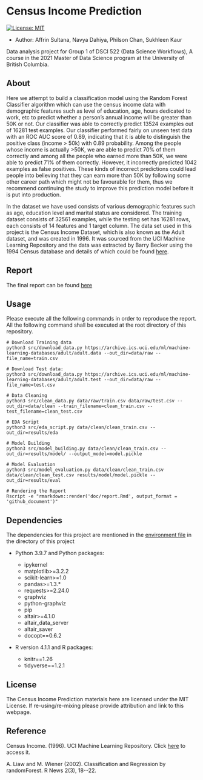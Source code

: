 # Census Income Prediction

[![License: MIT](https://img.shields.io/badge/License-MIT-yellow.svg)](https://opensource.org/licenses/MIT)

-   Author: Affrin Sultana, Navya Dahiya, Philson Chan, Sukhleen Kaur

Data analysis project for Group 1 of DSCI 522 (Data Science Workflows), A course in the 2021 Master of Data Science program at the University of British Columbia.

## About

Here we attempt to build a classification model using the Random Forest Classifier algorithm which can use the census income data with demographic features such as level of education, age, hours dedicated to work, etc to predict whether a person’s annual income will be greater than 50K or not. Our classifier was able to correctly predict 13524 examples out of 16281 test examples. Our classifier performed fairly on unseen test data with an ROC AUC score of 0.89, indicating that it is able to distinguish the positive class (income > 50k) with 0.89 probability. Among the people whose income is actually >50K, we are able to predict 70% of them correctly and among all the people who earned more than 50K, we were able to predict 71% of them correctly. However, it incorrectly predicted 1042 examples as false positives. These kinds of incorrect predictions could lead people into believing that they can earn more than 50K by following some other career path which might not be favourable for them, thus we recommend continuing the study to improve this prediction model before it is put into production.

In the dataset we have used consists of  various demographic features such as age, education level and marital status are considered. The training dataset consists of 32561 examples, while the testing set has 16281 rows, each consists of 14 features and 1 target column. The data set used in this project is the Census Income Dataset, which is also known as the Adult dataset, and was created in 1996. It was sourced from the UCI Machine Learning Repository and the data was extracted by Barry Becker using the 1994 Census database and details of which could be found [here](https://archive-beta.ics.uci.edu/ml/datasets/census+income).



## Report
The final report can be found [here](https://ubc-mds.github.io/census-income-prediction/doc/report.html)

## Usage

Please execute all the following commands in order to reproduce the report. All the following command shall be executed at the root directory of this repository.
```
# Download Training data
python3 src/download_data.py https://archive.ics.uci.edu/ml/machine-learning-databases/adult/adult.data --out_dir=data/raw --file_name=train.csv

# Download Test data:  
python3 src/download_data.py https://archive.ics.uci.edu/ml/machine-learning-databases/adult/adult.test --out_dir=data/raw --file_name=test.csv

# Data Cleaning
python3 src/clean_data.py data/raw/train.csv data/raw/test.csv --out_dir=data/clean --train_filename=clean_train.csv --test_filename=clean_test.csv

# EDA Script
python3 src/eda_script.py data/clean/clean_train.csv --out_dir=results/eda

# Model Building
python3 src/model_building.py data/clean/clean_train.csv --out_dir=results/model/ --output_model=model.pickle

# Model Evaluation
python3 src/model_evaluation.py data/clean/clean_train.csv data/clean/clean_test.csv results/model/model.pickle --out_dir=results/eval

# Rendering the Report
Rscript -e "rmarkdown::render('doc/report.Rmd', output_format = 'github_document')"
```
## Dependencies
The dependencies for this project are mentioned in the [environment file](https://github.com/UBC-MDS/census-income-prediction/blob/main/census-income.yaml) in the directory of this project

-   Python 3.9.7 and Python packages:

      - ipykernel
      - matplotlib>=3.2.2
      - scikit-learn>=1.0
      - pandas>=1.3.*
      - requests>=2.24.0
      - graphviz
      - python-graphviz
      - pip
      - altair>=4.1.0
      - altair_data_server
      - altair_saver
      - docopt==0.6.2

-   R version 4.1.1 and R packages:

    -   knitr==1.26
    -   tidyverse==1.2.1

## License

The Census Income Prediction materials here are licensed under the MIT License. If re-using/re-mixing please provide attribution and link to this webpage.

## Reference
Census Income. (1996). UCI Machine Learning Repository. Click [here](https://archive-beta.ics.uci.edu/ml/datasets/census+income) to access it.

A. Liaw and M. Wiener (2002). Classification and Regression by randomForest. R News 2(3), 18--22.
